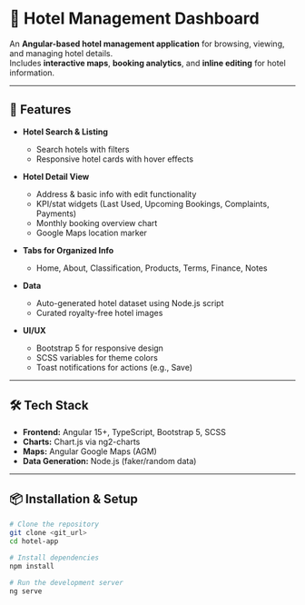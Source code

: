# 🏨 Hotel Management Dashboard

An **Angular-based hotel management application** for browsing, viewing, and managing hotel details.  
Includes **interactive maps**, **booking analytics**, and **inline editing** for hotel information.

---

## 🚀 Features

- **Hotel Search & Listing**
  - Search hotels with filters
  - Responsive hotel cards with hover effects

- **Hotel Detail View**
  - Address & basic info with edit functionality
  - KPI/stat widgets (Last Used, Upcoming Bookings, Complaints, Payments)
  - Monthly booking overview chart
  - Google Maps location marker

- **Tabs for Organized Info**
  - Home, About, Classification, Products, Terms, Finance, Notes

- **Data**
  - Auto-generated hotel dataset using Node.js script
  - Curated royalty-free hotel images

- **UI/UX**
  - Bootstrap 5 for responsive design
  - SCSS variables for theme colors
  - Toast notifications for actions (e.g., Save)

---

## 🛠 Tech Stack

- **Frontend:** Angular 15+, TypeScript, Bootstrap 5, SCSS
- **Charts:** Chart.js via ng2-charts
- **Maps:** Angular Google Maps (AGM)
- **Data Generation:** Node.js (faker/random data)

---

## 📦 Installation & Setup

```bash
# Clone the repository
git clone <git_url>
cd hotel-app

# Install dependencies
npm install

# Run the development server
ng serve
